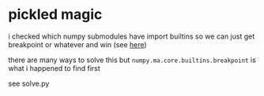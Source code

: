 # pickled magic

i checked which numpy submodules have import builtins so we can just get breakpoint or whatever and win (see [here](https://github.com/search?q=repo%3Anumpy%2Fnumpy%20%2Fimport%20builtins%2F&type=code))

there are many ways to solve this but `numpy.ma.core.builtins.breakpoint` is what i happened to find first

see solve.py

